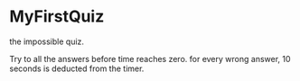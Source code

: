 # MyFirstQuiz
the impossible quiz.

Try to all the answers before time reaches zero.
for every wrong answer, 10 seconds is deducted from the timer.
